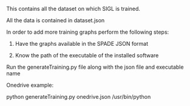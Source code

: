 This contains all the dataset on which SIGL is trained. 

All the data is contained in dataset.json

In order to add more training graphs perform the following steps:

  1) Have the graphs available in the SPADE JSON format

  2) Know the path of the executable of the installed software

Run the generateTraining.py file along with the json file and executable name

Onedrive example:

  python generateTraining.py onedrive.json /usr/bin/python


